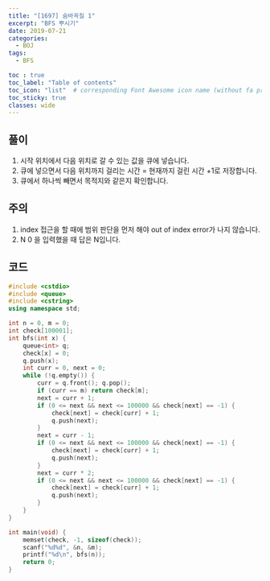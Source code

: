 ```yaml
---
title: "[1697] 숨바꼭질 1"
excerpt: "BFS 뿌시기"
date: 2019-07-21
categories:
  - BOJ
tags:
  - BFS

toc : true
toc_label: "Table of contents"
toc_icon: "list"  # corresponding Font Awesome icon name (without fa prefix)
toc_sticky: true
classes: wide  
---
```


## 풀이

1. 시작 위치에서 다음 위치로 갈 수 있는 값을 큐에 넣습니다. 
2. 큐에 넣으면서 다음 위치까지 걸리는 시간 = 현재까지 걸린 시간 +1로 저장합니다. 
3. 큐에서 하나씩 빼면서 목적지와 같은지 확인합니다. 

## 주의 

1. index 접근을 할 때에 범위 판단을 먼저 해야 out of index error가 나지 않습니다. 
2. N 0 을 입력했을 때 답은 N입니다.

## 코드

```cpp
#include <cstdio>
#include <queue>
#include <cstring>
using namespace std;

int n = 0, m = 0;
int check[100001];
int bfs(int x) {
	queue<int> q;
	check[x] = 0;
	q.push(x);
	int curr = 0, next = 0;
	while (!q.empty()) {
		curr = q.front(); q.pop();
		if (curr == m) return check[m];
		next = curr + 1;
		if (0 <= next && next <= 100000 && check[next] == -1) {
			check[next] = check[curr] + 1;
			q.push(next);
		}
		next = curr - 1;
		if (0 <= next && next <= 100000 && check[next] == -1) {
			check[next] = check[curr] + 1;
			q.push(next);
		}
		next = curr * 2;
		if (0 <= next && next <= 100000 && check[next] == -1) {
			check[next] = check[curr] + 1;
			q.push(next);
		}
	}
}

int main(void) {
	memset(check, -1, sizeof(check));
	scanf("%d%d", &n, &m);
	printf("%d\n", bfs(n));
	return 0;
}

```


